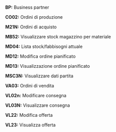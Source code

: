 **BP:** Business partner

**CO02:** Ordini di produzione

**M21N:** Ordini di acquisto

**MB52:** Visualizzare stock magazzino per materiale

**MD04:** Lista stock/fabbisogni attuale 

**MD12:** Modifica ordine pianificato

**MD13:** Visualizzazione ordine pianificato

**MSC3N:** Visualizzare dati partita

**VA03:** Ordini di vendita

**VL02n:** Modificare consegna

**VL03N:** Visualizzare consegna

**VL22:** Modifica offerta

**VL23:** Visualizza offerta

